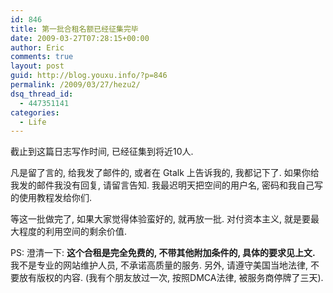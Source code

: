 ```yaml
---
id: 846
title: 第一批合租名额已经征集完毕
date: 2009-03-27T07:28:15+00:00
author: Eric
comments: true
layout: post
guid: http://blog.youxu.info/?p=846
permalink: /2009/03/27/hezu2/
dsq_thread_id:
  - 447351141
categories:
  - Life
---
```

截止到这篇日志写作时间, 已经征集到将近10人. 

凡是留了言的, 给我发了邮件的, 或者在 Gtalk 上告诉我的, 我都记下了. 如果你给我发的邮件我没有回复, 请留言告知. 我最迟明天把空间的用户名, 密码和我自己写的使用教程发给你们. 

等这一批做完了, 如果大家觉得体验蛮好的, 就再放一批. 对付资本主义, 就是要最大程度的利用空间的剩余价值. 

PS: 澄清一下: **这个合租是完全免费的, 不带其他附加条件的, 具体的要求见上文.** 我不是专业的网站维护人员, 不承诺高质量的服务. 另外, 请遵守美国当地法律, 不要放有版权的内容. (我有个朋友放过一次, 按照DMCA法律, 被服务商停牌了三天).